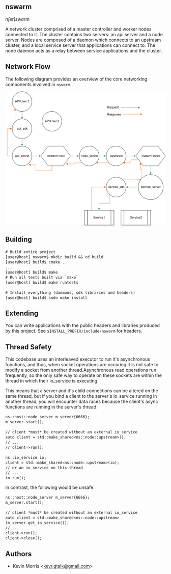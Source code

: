 nswarm
------

*n[et]swarm*

A network cluster comprised of a master controller and worker nodes connected to it. The cluster contains two servers: an api server and a node server. Nodes are composed of a daemon which connects to an upstream cluster, and a local service server that applications can connect to. The node daemon acts as a relay between service applications and the cluster.

## Network Flow

The following diagram provides an overview of the core networking components involved in `nswarm`.

!["Networking Components"](https://github.com/kevr/nswarm/raw/master/doc/networking_components.png)

## Building

	# Build entire project
	[user@host] nswarm$ mkdir build && cd build
	[user@host] build$ cmake ..
	...
	[user@host] build$ make
	# Run all tests built via `make`
	[user@host] build$ make runtests

	# Install everything (daemons, sdk libraries and headers)
	[user@host] build$ sudo make install

## Extending

You can write applications with the public headers and libraries produced by this project.
See `$INSTALL_PREFIX/include/nswarm` for headers.

## Thread Safety

This codebase uses an interleaved executor to run it's asynchronous functions, and thus,
when socket operations are occuring it is not safe to modify a socket from another
thread.Asynchronous read operations run frequently, so the only safe way to operate
on these sockets are within the thread in which their io_service is executing.

This means that a server and it's child connections can be altered on the same thread,
but if you bind a client to the server's io_service running in another thread, you will
encounter data races because the client's async functions are running in the server's
thread.

	ns::host::node_server m_server{6666};
	m_server.start();

	// client *must* be created without an external io_service
	auto client = std::make_shared<ns::node::upstream>();
	// ...
	// client->run();

	ns::io_service io;
	client = std::make_shared<ns::node::upstream>(io);
	// or an io_service on this thread
	// ...
	io.run();

In contrast, the following would be unsafe.

	ns::host::node_server m_server{6666};
	m_server.start();

	// client *must* be created without an external io_service
	auto client = std::make_shared<ns::node::upstream>(m_server.get_io_service());
	// ...
	client->run();
	client->close();

## Authors

* Kevin Morris &lt;kevr.gtalk@gmail.com&gt;

